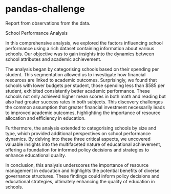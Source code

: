 # pandas-challenge

Report from observations from the data.


School Performance Analysis


In this comprehensive analysis, we explored the factors influencing school performance using a rich dataset containing information about various schools. Our objective was to gain insights into the dynamics between school attributes and academic achievement. 

The analysis began by categorising schools based on their spending per student. This segmentation allowed us to investigate how financial resources are linked to academic outcomes. Surprisingly, we found that schools with lower budgets per student, those spending less than $585 per student, exhibited consistently better academic performance. These schools not only achieved higher mean scores in both math and reading but also had greater success rates in both subjects. This discovery challenges the common assumption that greater financial investment necessarily leads to improved academic outcomes, highlighting the importance of resource allocation and efficiency in education.

Furthermore, the analysis extended to categorising schools by size and type, which provided additional perspectives on school performance dynamics. By delving into these three critical aspects, we uncovered valuable insights into the multifaceted nature of educational achievement, offering a foundation for informed policy decisions and strategies to enhance educational quality.

In conclusion, this analysis underscores the importance of resource management in education and highlights the potential benefits of diverse governance structures. These findings could inform policy decisions and educational strategies, ultimately enhancing the quality of education in schools.
